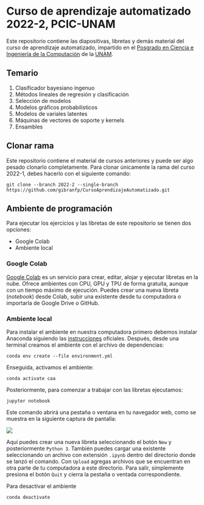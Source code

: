 # Curso de aprendizaje automatizado 2022-2, PCIC-UNAM
Este repositorio contiene las diapositivas, libretas y demás material del curso de aprendizaje automatizado, impartido en el [Posgrado en Ciencia e Ingeniería de la Computación](http://www.mcc.unam.mx/) de la [UNAM](https://www.unam.mx/).


## Temario
1. Clasificador bayesiano ingenuo
2. Métodos lineales de regresión y clasificación
3. Selección de modelos
4. Modelos gráficos probabilísticos
5. Modelos de variales latentes
6. Máquinas de vectores de soporte y kernels
7. Ensambles

## Clonar rama
Este repositorio contiene el material de cursos anteriores y puede ser algo pesado clonarlo completamente. Para clonar únicamente la rama del curso 2022-1, debes hacerlo con el siguiente comando:

```
git clone --branch 2022-2 --single-branch https://github.com/gibranfp/CursoAprendizajeAutomatizado.git
```

## Ambiente de programación

Para ejecutar los ejercicios y las libretas de este repositorio se tienen dos opciones:

* Google Colab
* Ambiente local

### Google Colab

[Google Colab](https://colab.research.google.com) es un servicio para crear, editar, alojar y ejecutar libretas en la nube. Ofrece ambientes con CPU, GPU y TPU de forma gratuita, aunque con un tiempo máximo de ejecución. Puedes crear una nueva libreta (*notebook*) desde Colab, subir una existente desde tu computadora o importarla de Google Drive o GitHub.

### Ambiente local
Para instalar el ambiente en nuestra computadora primero debemos instalar Anaconda siguiendo las [instrucciones](https://docs.anaconda.com/anaconda/install/) oficiales. Después, desde una terminal creamos el ambiente con el archivo de dependencias:

```
conda env create --file environment.yml
```

Enseguida, activamos el ambiente:

```
conda activate caa
```

Posteriormente, para comenzar a trabajar con las libretas ejecutamos:

```
jupyter notebook
```

Este comando abrirá una pestaña o ventana en tu navegador web, como se muestra en la siguiente captura de pantalla:

![](figs/jupyter_notebook.png)

Aquí puedes crear una nueva libreta seleccionando el botón `New` y posteriormente `Python 3`. También puedes cargar una existente seleccionando un archivo con extensión `.ipynb` dentro del directorio donde se lanzó el comando. Con `Upload` agregas archivos que se encuentran en otra parte de tu computadora a este directorio. Para salir, simplemente presiona el botón `Quit` y cierra la pestaña o ventada correspondiente.

Para desactivar el ambiente

```
conda deactivate
```
